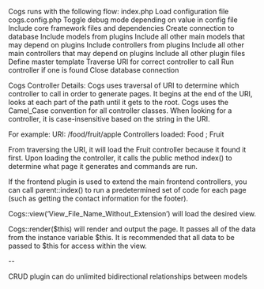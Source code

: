 Cogs runs with the following flow:
index.php
Load configuration file cogs.config.php
Toggle debug mode depending on value in config file
Include core framework files and dependencies
Create connection to database
Include models from plugins
Include all other main models that may depend on plugins
Include controllers from plugins
Include all other main controllers that may depend on plugins
Include all other plugin files
Define master template
Traverse URI for correct controller to call
Run controller if one is found
Close database connection

Cogs Controller Details:
Cogs uses traversal of URI to determine which controller to call in order to generate pages. It begins at the end of the URI, looks at each part of the path until it gets to the root. Cogs uses the Camel_Case convention for all controller classes. When looking for a controller, it is case-insensitive based on the string in the URI.

For example:
URI: /food/fruit/apple
Controllers loaded: Food ; Fruit

From traversing the URI, it will load the Fruit controller because it found it first. Upon loading the controller, it calls the public method index() to determine what page it generates and commands are run.

If the frontend plugin is used to extend the main frontend controllers, you can call parent::index() to run a predetermined set of code for each page (such as getting the contact information for the footer).

Cogs::view(‘View_File_Name_Without_Extension’) will load the desired view.

Cogs::render($this) will render and output the page. It passes all of the data from the instance variable $this. It is recommended that all data to be passed to $this for access within the view.

--

CRUD plugin can do unlimited bidirectional relationships between models
